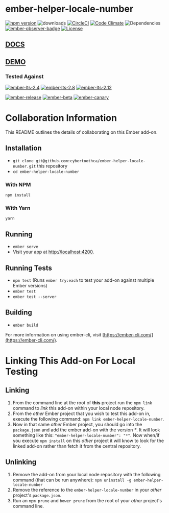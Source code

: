# ember-helper-locale-number

[![npm version](http://badge.fury.io/js/ember-helper-locale-number.svg)](http://badge.fury.io/js/ember-helper-locale-number) ![downloads](https://img.shields.io/npm/dy/ember-helper-locale-number.svg) [![CircleCI](http://circleci.com/gh/cybertoothca/ember-helper-locale-number.svg?style=shield)](http://circleci.com/gh/cybertoothca/ember-helper-locale-number) [![Code Climate](http://codeclimate.com/github/cybertoothca/ember-helper-locale-number/badges/gpa.svg)](http://codeclimate.com/github/cybertoothca/ember-helper-locale-number) ![Dependencies](http://david-dm.org/cybertoothca/ember-helper-locale-number.svg) [![ember-observer-badge](http://emberobserver.com/badges/ember-helper-locale-number.svg)](http://emberobserver.com/addons/ember-helper-locale-number) [![License](http://img.shields.io/npm/l/ember-helper-locale-number.svg)](LICENSE.md)

## [DOCS](http://docs.ember-helper-locale-number.cybertooth.io)

## [DEMO](http://docs.ember-helper-locale-number.cybertooth.io/#hbs)

### Tested Against

[![ember-lts-2.4](https://img.shields.io/badge/ember--try-ember--lts--2.4-brightgreen.svg)](https://circleci.com/gh/cybertoothca/ember-helper-locale-number)
[![ember-lts-2.8](https://img.shields.io/badge/ember--try-ember--lts--2.8-brightgreen.svg)](https://circleci.com/gh/cybertoothca/ember-helper-locale-number)
[![ember-lts-2.12](https://img.shields.io/badge/ember--try-ember--lts--2.12-brightgreen.svg)](https://circleci.com/gh/cybertoothca/ember-helper-locale-number)

[![ember-release](https://img.shields.io/badge/ember--try-ember--release-brightgreen.svg)](https://circleci.com/gh/cybertoothca/ember-helper-locale-number)
[![ember-beta](https://img.shields.io/badge/ember--try-ember--beta-brightgreen.svg)](https://circleci.com/gh/cybertoothca/ember-helper-locale-number)
[![ember-canary](https://img.shields.io/badge/ember--try-ember--canary-brightgreen.svg)](https://circleci.com/gh/cybertoothca/ember-helper-locale-number)

# Collaboration Information

This README outlines the details of collaborating on this Ember add-on.

## Installation

* `git clone git@github.com:cybertoothca/ember-helper-locale-number.git` this repository
* `cd ember-helper-locale-number`


### With NPM

```
npm install
```

### With Yarn

```
yarn
```

## Running

* `ember serve`
* Visit your app at [http://localhost:4200](http://localhost:4200).

## Running Tests

* `npm test` (Runs `ember try:each` to test your add-on against multiple Ember versions)
* `ember test`
* `ember test --server`

## Building

* `ember build`

For more information on using ember-cli, visit [https://ember-cli.com/](https://ember-cli.com/).

# Linking This Add-on For Local Testing

## Linking

1. From the command line at the root of __this__ project run the
`npm link` command to _link_ this add-on within your local
node repository.
1. From the _other_ Ember project that you wish to test this add-on
in, execute the following command:
`npm link ember-helper-locale-number`.
1. Now in that same _other_ Ember project, you should go into the
`package.json` and add the ember add-on with the version _*_.  It will
look something like this: `"ember-helper-locale-number": "*"`.  Now
when/if you execute `npm install` on this _other_ project it
will know to look for the linked add-on rather than fetch it from
the central repository.

## Unlinking

1. Remove the add-on from your local node repository with the following
command (that can be run anywhere):
`npm uninstall -g ember-helper-locale-number`
1. Remove the reference to the `ember-helper-locale-number`
in your _other_ project's `package.json`.
1. Run an `npm prune` and `bower prune` from the root of your _other_ project's command line.
